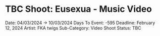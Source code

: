 # TBC Shoot: Eusexua - Music Video

Date: 04/03/2024 → 10/03/2024
Days To Event: -595
Deadline: February 12, 2024
Artist: FKA twigs
Sub-Category: Video Shoot
Status: TBC